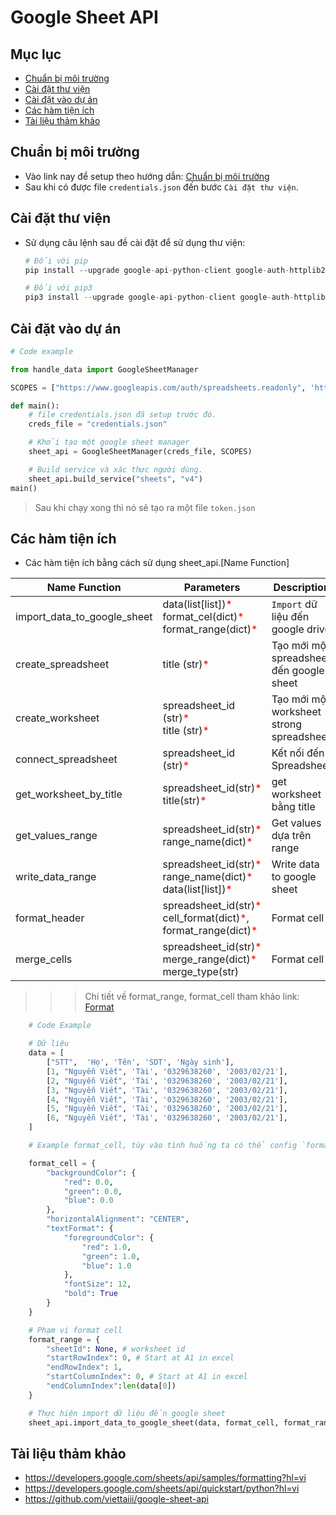 # Google Sheet API

## Mục lục
* [Chuẩn bị môi trường](#chuan-bi)
* [Cài đặt thư viện](#cai-dat-thu-vien)
* [Cài đặt vào dự án](#cai-dat-vao-du-an)
* [Các hàm tiện ích](#cac-ham-tien-ich)
* [Tài liệu thảm khảo](#tai-lieu-tham-khao)

## Chuẩn bị môi trường
- Vào link nay để setup theo hướng dẫn: [Chuẩn bị môi trường](https://developers.google.com/sheets/api/quickstart/python?hl=vi#set_up_your_environment)
- Sau khi có được file `credentials.json` đến bước `Cài đặt thư viện`.

## Cài đặt thư viện
- Sử dụng câu lệnh sau đề cài đặt để sử dụng thư viện:
    ```python
    # Đối với pip
    pip install --upgrade google-api-python-client google-auth-httplib2 google-auth-oauthlib

    # Đối với pip3
    pip3 install --upgrade google-api-python-client google-auth-httplib2 google-auth-oauthlib
    ```
## Cài đặt vào dự án
```python
# Code example

from handle_data import GoogleSheetManager

SCOPES = ["https://www.googleapis.com/auth/spreadsheets.readonly", 'https://www.googleapis.com/auth/spreadsheets']

def main():
    # file credentials.json đã setup trước đó.
    creds_file = "credentials.json"

    # Khởi tạo một google sheet manager
    sheet_api = GoogleSheetManager(creds_file, SCOPES)

    # Build service và xác thực người dùng.
    sheet_api.build_service("sheets", "v4")
main()
```
> Sau khi chạy xong thì nó sẽ tạo ra một file `token.json`

## Các hàm tiện ích
- Các hàm tiện ích bằng cách sử dụng sheet_api.[Name Function]

| Name Function | Parameters | Description | Return |
|----------|----------|----------|----------|
| import_data_to_google_sheet   |  data(list[list])<span style="color:red">\*</span><br/> format_cel(dict)<span style="color:red">\*</span><br/> format_range(dict)<span style="color:red">\*</span>| `Import` dữ liệu đến google drive  | None | 
| create_spreadsheet | title (str)<span style="color:red">\*</span> | Tạo mới một spreadsheet đến google sheet | Spreadsheet |
| create_worksheet | spreadsheet_id (str)<span style="color:red">\*</span><br/>title (str)<span style="color:red">\*</span> | Tạo mới một worksheet strong spreadsheet | worksheet_id (str) |
| connect_spreadsheet | spreadsheet_id (str)<span style="color:red">\*</span> | Kết nối đến Spreadsheet | Spreadsheet|
| get_worksheet_by_title |spreadsheet_id(str)<span style="color:red">\*</span> <br> title(str)<span style="color:red">\*</span> | get worksheet bằng title | Worksheet|
| get_values_range |spreadsheet_id(str)<span style="color:red">\*</span> <br> range_name(dict)<span style="color:red">\*</span> | Get values dựa trên range | List|
| write_data_range |spreadsheet_id(str)<span style="color:red">\*</span> <br> range_name(dict)<span style="color:red">\*</span><br>data(list[list])<span style="color:red">\*</span> | Write data to google sheet | None|
| format_header | spreadsheet_id(str)<span style="color:red">\*</span><br>  cell_format(dict)<span style="color:red">\*</span>, format_range(dict)<span style="color:red">\*</span> | Format cell | None|
| merge_cells | spreadsheet_id(str)<span style="color:red">\*</span><br>  merge_range(dict)<span style="color:red">\*</span><br/> merge_type(str) | Format cell | None|

>>> Chi tiết về format_range, format_cell tham khảo link: [Format](https://developers.google.com/sheets/api/samples/formatting?hl=vi)

```python
    # Code Example

    # Dữ liệu
    data = [
        ["STT",  'Họ', 'Tên', 'SDT', 'Ngày sinh'],
        [1, "Nguyễn Viết", 'Tài', '0329638260', '2003/02/21'],
        [2, "Nguyễn Viết", 'Tài', '0329638260', '2003/02/21'],
        [3, "Nguyễn Viết", 'Tài', '0329638260', '2003/02/21'],
        [4, "Nguyễn Viết", 'Tài', '0329638260', '2003/02/21'],
        [5, "Nguyễn Viết", 'Tài', '0329638260', '2003/02/21'],
        [6, "Nguyễn Viết", 'Tài', '0329638260', '2003/02/21'],
    ]

    # Example format_cell, tùy vào tình huống ta có thể config `format_cell` theo định dạng mà ta muốn.

    format_cell = {
        "backgroundColor": {
            "red": 0.0,
            "green": 0.0,
            "blue": 0.0
        },
        "horizontalAlignment": "CENTER",
        "textFormat": {
            "foregroundColor": {
                "red": 1.0,
                "green": 1.0,
                "blue": 1.0
            },
            "fontSize": 12,
            "bold": True
        }
    }

    # Phạm vi format cell
    format_range = {
        "sheetId": None, # worksheet id
        "startRowIndex": 0, # Start at A1 in excel
        "endRowIndex": 1,  
        "startColumnIndex": 0, # Start at A1 in excel
        "endColumnIndex":len(data[0])
    }

    # Thực hiện import dữ liệu đến google sheet
    sheet_api.import_data_to_google_sheet(data, format_cell, format_range)

```

## Tài liệu thảm khảo
- https://developers.google.com/sheets/api/samples/formatting?hl=vi
- https://developers.google.com/sheets/api/quickstart/python?hl=vi
- https://github.com/viettaiii/google-sheet-api
